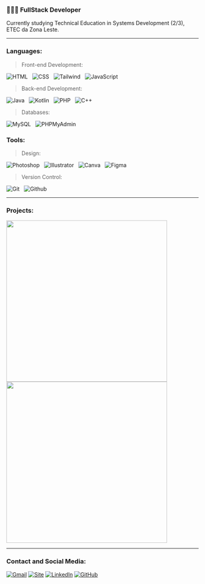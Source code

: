 ### 👨🏻‍💻 **FullStack Developer**  

Currently studying Technical Education in Systems Development (2/3), ETEC da Zona Leste.

<hr>

### Languages:

> Front-end Development:

![HTML](https://img.shields.io/badge/HTML-007bff?style=for-the-badge&logo=html5&logoColor=white) &nbsp;
![CSS](https://img.shields.io/badge/CSS-007bff?&style=for-the-badge&logo=css3&logoColor=white) &nbsp;
![Tailwind](https://img.shields.io/badge/Tailwind_CSS-007bff?style=for-the-badge&logo=tailwind-css&logoColor=white) &nbsp;
![JavaScript](https://img.shields.io/badge/JavaScript-007bff?style=for-the-badge&logo=javascript&logoColor=white) &nbsp;

> Back-end Development:

![Java](https://img.shields.io/badge/java-007bff.svg?style=for-the-badge&logo=openjdk&logoColor=white) &nbsp;
![Kotlin](https://img.shields.io/badge/kotlin-007bff.svg?style=for-the-badge&logo=kotlin&logoColor=white) &nbsp;
![PHP](https://img.shields.io/badge/php-007bff.svg?style=for-the-badge&logo=php&logoColor=white) &nbsp;
![C++](https://img.shields.io/badge/c++-007bff.svg?style=for-the-badge&logo=c%2B%2B&logoColor=white) &nbsp;

> Databases:

![MySQL](https://img.shields.io/badge/MySQL-007bff?style=for-the-badge&logo=mysql&logoColor=white) &nbsp;
![PHPMyAdmin](https://img.shields.io/badge/phpmyadmin-007bff?style=for-the-badge&logo=phpmyadmin&logoColor=white) &nbsp;

### Tools:

> Design:

![Photoshop](https://img.shields.io/badge/Adobe%20Photoshop-007bff?style=for-the-badge&logo=Adobe%20Photoshop&logoColor=white) &nbsp;
![Illustrator](https://img.shields.io/badge/Adobe%20Illustrator-007bff?style=for-the-badge&logo=adobe%20illustrator&logoColor=white) &nbsp;
![Canva](https://img.shields.io/badge/Canva-007bff.svg?&style=for-the-badge&logo=Canva&logoColor=white) &nbsp;
![Figma](https://img.shields.io/badge/Figma-007bff?style=for-the-badge&logo=figma&logoColor=white) &nbsp;

> Version Control:

![Git](https://img.shields.io/badge/Git-007bff?style=for-the-badge&logo=git&logoColor=white) &nbsp;
![Github](https://img.shields.io/badge/GitHub-007bff?style=for-the-badge&logo=github&logoColor=white) &nbsp;

<hr>

### Projects:

<div align="left">
  <a href="https://github.com/andreiolicar/VetMate" style="text-decoration: none;">
    <img src="https://github-readme-stats.vercel.app/api/pin/?username=andreiolicar&repo=VetMate&theme=dark&title_color=007bff&icon_color=58a6ff&text_color=ffffff&bg_color=0D1117" width="421"/>
  </a>
  <a href="https://github.com/andreiolicar/Execute" style="text-decoration: none;">
    <img src="https://github-readme-stats.vercel.app/api/pin/?username=andreiolicar&repo=Execute&theme=dark&title_color=007bff&icon_color=58a6ff&text_color=ffffff&bg_color=0D1117" width="421"/>
  </a>
</div>

<hr>

### Contact and Social Media:

[![Gmail](https://img.shields.io/badge/Gmail-007bff?style=for-the-badge&logo=gmail&logoColor=white)](mailto:andreiolicar7@gmail.com)
[![Site](https://img.shields.io/badge/website-007bff?style=for-the-badge&logo=web&logoColor=white)](https://andreidev.com)
[![LinkedIn](https://img.shields.io/badge/LinkedIn-007bff?style=for-the-badge&logo=linkedin&logoColor=white)](https://www.linkedin.com/in/andrei-oliveira-carneiro-0a35b8310/)
[![GitHub](https://img.shields.io/badge/GitHub-007bff?style=for-the-badge&logo=github&logoColor=white)](https://github.com/andreiolicar)
